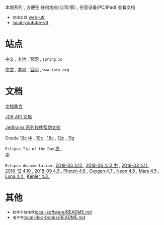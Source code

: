 
本地系列 , 方便在 任何地点(公司/家) , 任意设备(PC/iPad) 查看文档


- `在线工具` [web-util](../local-web-util/README.md)
- [local-youtube-vtt](../local-youtube-vtt/)

# 站点
 

[中文](http://spring.io.zh.xy2401.com) , 
[本地](http://spring.io.xy2401.com) , 
[官网](https://spring.io) , 
`spring.io`

[中文](https://iata.org.zh.xy2401.com) , 
[本地](https://iata.org.xy2401.com) , 
[官网](https://www.iata.org) , 
`www.iata.org`

# 文档

[文档集合](../local-docs/)

[JDK API 文档](../local-doc-java-api/)

[JetBrains 系列软件帮助文档](../local-doc-help-jetbrains.com/)

Oracle 
[19c 中](../local-doc-oracle-19c.zh/Readme.html) , 
[19c](../local-doc-oracle-19c/Readme.html) , 
[18c](../local-doc-oracle-18c/Readme.html) , 
[12c](../local-doc-oracle-12c/Readme.html) , 
[11g](../local-doc-oracle-11g/E11882_01/index.html)


`Eclipse Tip of the Day` 
[原](../local-doc-help.eclipse.org/tips.html) ,  
[中](../local-doc-help.eclipse.org/tips.html?provider=../local-doc-help.eclipse.org-tips/org.eclipse.jdt.tips.user.zh-CN/provider.json) 

`Eclipse documentation` : 
[2019-06 4.12 ](../local-doc-help.eclipse.org/help.html?tocfragment=../local-doc-help.eclipse.org-2019-06/tocfragment.xml) , 
[2019-06 4.12 中](../local-doc-help.eclipse.org/help.html?tocfragment=../local-doc-help.eclipse.org-2019-06.zh/tocfragment.xml) , 
[2019-03 4.11 ](../local-doc-help.eclipse.org/help.html?tocfragment=../local-doc-help.eclipse.org-2019-03/tocfragment.xml) , 
[2018-12 4.10 ](../local-doc-help.eclipse.org/help.html?tocfragment=../local-doc-help.eclipse.org-2018-12/tocfragment.xml) , 
[2018-09 4.9 ](../local-doc-help.eclipse.org/help.html?tocfragment=../local-doc-help.eclipse.org-2018-09/tocfragment.xml) , 
[Photon 4.8 ](../local-doc-help.eclipse.org/help.html?tocfragment=../local-doc-help.eclipse.org-photon/tocfragment.xml) , 
[Oxygen 4.7 ](../local-doc-help.eclipse.org/help.html?tocfragment=../local-doc-help.eclipse.org-oxygen/tocfragment.xml) , 
[Neon 4.6 ](../local-doc-help.eclipse.org/help.html?tocfragment=../local-doc-help.eclipse.org-neon/tocfragment.xml) , 
[Mars 4.5 ](../local-doc-help.eclipse.org/help.html?tocfragment=../local-doc-help.eclipse.org-mars/tocfragment.xml) , 
[Luna 4.4 ](../local-doc-help.eclipse.org/help.html?tocfragment=../local-doc-help.eclipse.org-luna/tocfragment.xml) , 
[Kepler 4.3 ](../local-doc-help.eclipse.org/help.html?tocfragment=../local-doc-help.eclipse.org-kepler/tocfragment.xml) , 


  
 
# 其他


- `软件下载推荐`[local-software/README.md](../local-software/README.md)
- `电子书`[local-doc-books/README.md](../local-doc-books/README.md)
 
 
 